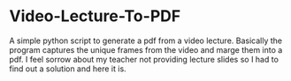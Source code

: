 # Video-Lecture-To-PDF
A simple python script to generate a pdf from a video lecture. Basically the program captures the unique frames from the video and marge them into a pdf. I feel sorrow about my teacher not providing lecture slides so I had to find out a solution and here it is.  
